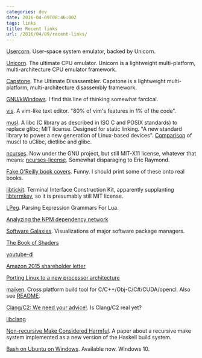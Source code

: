 ```yaml
---
categories: dev
date: 2016-04-09T08:46:00Z
tags: links
title: Recent links
url: /2016/04/09/recent-links/
---
```


[Usercorn](https://github.com/lunixbochs/usercorn). User-space system emulator, backed by Unicorn.

[Unicorn](http://www.unicorn-engine.org/). The ultimate CPU emulator. Unicorn is a lightweight multi-platform, multi-architecture CPU emulator framework.

[Capstone](http://www.capstone-engine.org/). The Ultimate Disassembler. Capstone is a lightweight multi-platform, multi-architecture disassembly framework.

[GNU/kWindows](https://mikegerwitz.com/2016/04/GNU-kWindows). I find this line of thinking somewhat farcical.

[vis](https://github.com/martanne/vis). A vim-like text editor. "80% of vim's features in 1% of the code".

[musl](http://www.musl-libc.org/). A libc (C library as described in ISO C and POSIX standards) to replace glibc; MIT license. Designed for static linking. "A new standard library to power a new generation of Linux-based devices". [Comparison](http://www.etalabs.net/compare_libcs.html) of muscl to uClibc, dietlibc and glibc.

[ncurses](http://www.gnu.org/software/ncurses/). Now under the GNU project, but still MIT-X11 license, whatever that means: [ncurses-license](http://invisible-island.net/ncurses/ncurses-license.html). Somewhat disparaging to Eric Raymond.

[Fake O'Reilly book covers](http://imgur.com/gallery/vqUQ5). Funny. I should print some of these onto real books.

[libtickit](http://www.leonerd.org.uk/code/libtickit/). Terminal Interface Construction Kit, apparently supplanting [libtermkey](http://www.leonerd.org.uk/code/libtermkey/), so it is presumably still MIT license.

[LPeg](http://www.inf.puc-rio.br/~roberto/lpeg/). Parsing Expression Grammars For Lua.

[Analyzing the NPM dependency network](https://medium.com/graph-commons/analyzing-the-npm-dependency-network-e2cf318c1d0d#.c0355ll1g)

[Software Galaxies](https://github.com/anvaka/pm). Visualizations of major software package managers.

[The Book of Shaders](http://thebookofshaders.com/)

[youtube-dl](https://rg3.github.io/youtube-dl/)

[Amazon 2015 shareholder letter](http://www.sec.gov/Archives/edgar/data/1018724/000119312516530910/d168744dex991.htm)

[Porting Linux to a new processor architecture](http://events.linuxfoundation.org/sites/events/files/slides/elc-2016.pdf)

[maiken](https://github.com/Dekken/maiken). Cross platform build tool for C/C++/Obj-C/C#/CUDA/opencl. Also see [README](https://raw.githubusercontent.com/Dekken/maiken/master/README.noformat).

[Clang/C2: We need your advice!](https://blogs.msdn.microsoft.com/vcblog/2016/04/06/clangc2-we-need-your-advice/). Is Clang/C2 real yet?

[libclang](http://clang.llvm.org/doxygen/group__CINDEX.html)

[Non-recursive Make Considered Harmful](http://research.microsoft.com/en-us/um/people/simonpj/papers/ghc-shake/ghc-shake.pdf). A paper about a recursive make system implemented as a new version of the Haskell build system.

[Bash on Ubuntu on Windows](https://blogs.msdn.microsoft.com/commandline/2016/04/06/bash-on-ubuntu-on-windows-download-now-3/). Available now. Windows 10.
